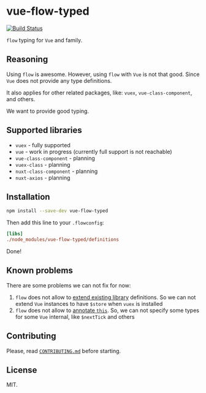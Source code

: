 # vue-flow-typed

[![Build Status](https://travis-ci.org/sobolevn/vue-flow-typed.svg?branch=master)](https://travis-ci.org/sobolevn/vue-flow-typed)

`flow` typing for `Vue` and family.


## Reasoning

Using `flow` is awesome. However, using `flow` with `Vue` is not that good.
Since `Vue` does not provide any type definitions.

It also applies for other related packages, like: `vuex`, `vue-class-component`, and others.

We want to provide good typing.


## Supported libraries

- `vuex` - fully supported
- `vue` - work in progress (currently full support is not reachable)
- `vue-class-component` - planning
- `vuex-class` - planning
- `nuxt-class-component` - planning
- `nuxt-axios` - planning


## Installation

```bash
npm install --save-dev vue-flow-typed
```

Then add this line to your `.flowconfig`:

```ini
[libs]
./node_modules/vue-flow-typed/definitions
```

Done!


## Known problems

There are some problems we can not fix for now:

1. `flow` does not allow to [extend existing library](https://github.com/facebook/flow/issues/452) definitions. So we can not extend `Vue` instances to have `$store` when `vuex` is installed
2. `flow` does not allow to [annotate `this`](https://github.com/facebook/flow/issues/396). So, we can not specify some types for some `Vue` internal, like `$nextTick` and others


## Contributing

Please, read [`CONTRIBUTING.md`](/CONTRIBUTING.md) before starting.


## License

MIT.
